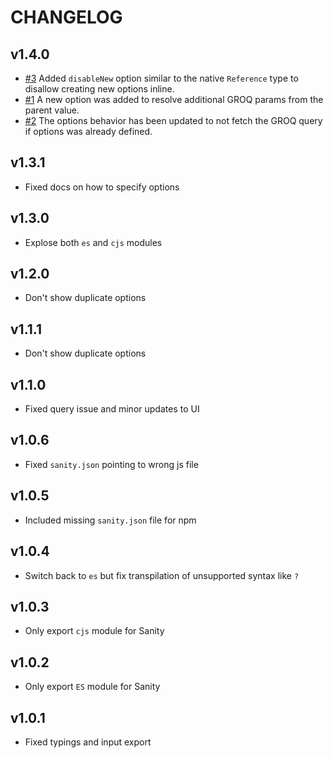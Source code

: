 # CHANGELOG

## v1.4.0
* [#3](https://github.com/LiamMartens/sanity-plugin-autocomplete-input/issues/3) Added `disableNew` option similar to the native `Reference` type to disallow creating new options inline.
* [#1](https://github.com/LiamMartens/sanity-plugin-autocomplete-input/issues/1) A new option was added to resolve additional GROQ params from the parent value.
* [#2](https://github.com/LiamMartens/sanity-plugin-autocomplete-input/issues/2) The options behavior has been updated to not fetch the GROQ query if options was already defined.

## v1.3.1
* Fixed docs on how to specify options

## v1.3.0
* Explose both `es` and `cjs` modules

## v1.2.0
* Don't show duplicate options

## v1.1.1
* Don't show duplicate options

## v1.1.0
* Fixed query issue and minor updates to UI

## v1.0.6
* Fixed `sanity.json` pointing to wrong js file

## v1.0.5
* Included missing `sanity.json` file for npm

## v1.0.4
* Switch back to `es` but fix transpilation of unsupported syntax like `?`

## v1.0.3
* Only export `cjs` module for Sanity

## v1.0.2
* Only export `ES` module for Sanity

## v1.0.1
* Fixed typings and input export